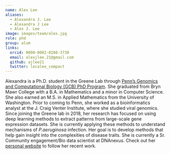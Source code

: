 ```yaml
---
name: Alex Lee
aliases:
  - Alexandra J. Lee
  - Alexandra J Lee
  - Alex J. Lee
image: images/team/alex.jpg
role: phd
group: alum
links:
  orcid: 0000-0002-0208-3730
  email: alexjlee.21@gmail.com
  github: ajlee21
  twitter: localee_compact
---
```


Alexandra is a Ph.D. student in the Greene Lab through [Penn’s Genomics and Computational Biology (GCB) PhD Program](https://www.med.upenn.edu/gcb/).
She graduated from Bryn Mawr College with a B.A. in Mathematics and a minor in Computer Science.
She also earned an M.S. in Applied Mathematics from the University of Washington.
Prior to coming to Penn, she worked as a bioinformatics analyst at the J. Craig Venter Institute, where she studied viral genomics.
Since joining the Greene lab in 2018, her research has focused on using deep learning methods to extract patterns from large-scale gene expression datasets.
She is currently applying these methods to understand mechanisms of _P.aeruginosa_ infection.
Her goal is to develop methods that help gain insight into the complexities of disease traits.
She is currently a Sr. Community engagement/Bio data scientist at DNAnexus.
Check out her [personal website](https://ajlee21.github.io/) to follow her recent work.
